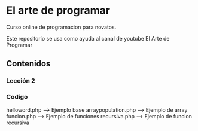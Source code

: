 # El arte de programar
Curso online de programacion para novatos.

Este repositorio se usa como ayuda al canal de youtube El Arte de Programar

## Contenidos

### Lección 2

### Codigo
helloword.php --> Ejemplo base
arraypopulation.php --> Ejemplo de array
funcion.php --> Ejemplo de funciones
recursiva.php --> Ejemplo de funcion recursiva